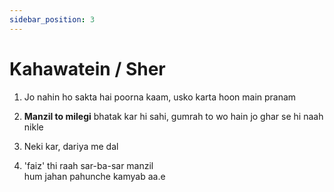 ```yaml
---
sidebar_position: 3
---
```


# Kahawatein / Sher

1. Jo nahin ho sakta hai poorna kaam, usko karta hoon main pranam

1. **Manzil to milegi** bhatak kar hi sahi, gumrah to wo hain jo ghar se hi naah nikle

1. Neki kar, dariya me dal

1. 'faiz' thi raah sar-ba-sar manzil  
hum jahan pahunche kamyab aa.e